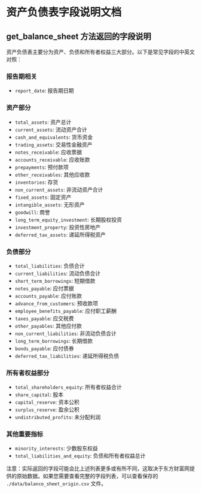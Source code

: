 # 资产负债表字段说明文档

## get_balance_sheet 方法返回的字段说明

资产负债表主要分为资产、负债和所有者权益三大部分。以下是常见字段的中英文对照：

### 报告期相关
- `report_date`: 报告期日期

### 资产部分
- `total_assets`: 资产总计
- `current_assets`: 流动资产合计
- `cash_and_equivalents`: 货币资金
- `trading_assets`: 交易性金融资产
- `notes_receivable`: 应收票据
- `accounts_receivable`: 应收账款
- `prepayments`: 预付款项
- `other_receivables`: 其他应收款
- `inventories`: 存货
- `non_current_assets`: 非流动资产合计
- `fixed_assets`: 固定资产
- `intangible_assets`: 无形资产
- `goodwill`: 商誉
- `long_term_equity_investment`: 长期股权投资
- `investment_property`: 投资性房地产
- `deferred_tax_assets`: 递延所得税资产

### 负债部分
- `total_liabilities`: 负债合计
- `current_liabilities`: 流动负债合计
- `short_term_borrowings`: 短期借款
- `notes_payable`: 应付票据
- `accounts_payable`: 应付账款
- `advance_from_customers`: 预收款项
- `employee_benefits_payable`: 应付职工薪酬
- `taxes_payable`: 应交税费
- `other_payables`: 其他应付款
- `non_current_liabilities`: 非流动负债合计
- `long_term_borrowings`: 长期借款
- `bonds_payable`: 应付债券
- `deferred_tax_liabilities`: 递延所得税负债

### 所有者权益部分
- `total_shareholders_equity`: 所有者权益合计
- `share_capital`: 股本
- `capital_reserve`: 资本公积
- `surplus_reserve`: 盈余公积
- `undistributed_profits`: 未分配利润

### 其他重要指标
- `minority_interests`: 少数股东权益
- `total_liabilities_and_equity`: 负债和所有者权益总计

注意：实际返回的字段可能会比上述列表更多或有所不同，这取决于东方财富网提供的原始数据。如果您需要查看完整的字段列表，可以查看保存的 `./data/balance_sheet_origin.csv` 文件。